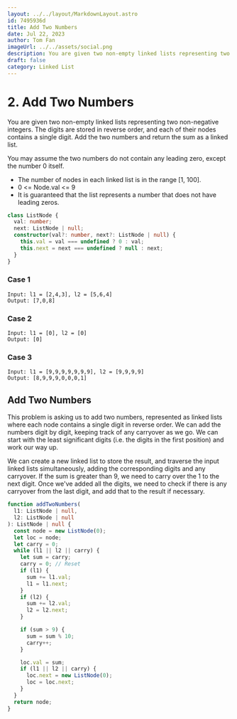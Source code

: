 ```yaml
---
layout: ../../layout/MarkdownLayout.astro
id: 7495936d
title: Add Two Numbers
date: Jul 22, 2023
author: Tom Fan
imageUrl: ../../assets/social.png
description: You are given two non-empty linked lists representing two non-negative integers. The digits are stored in reverse order, and each of their nodes contains a single digit. Add the two numbers and return the sum as a linked list.
draft: false
category: Linked List
---
```


# 2. Add Two Numbers

You are given two non-empty linked lists representing two non-negative integers. The digits are stored in reverse order, and each of their nodes contains a single digit. Add the two numbers and return the sum as a linked list.

You may assume the two numbers do not contain any leading zero, except the number 0 itself.

- The number of nodes in each linked list is in the range [1, 100].
- 0 <= Node.val <= 9
- It is guaranteed that the list represents a number that does not have leading zeros.

```typescript
class ListNode {
  val: number;
  next: ListNode | null;
  constructor(val?: number, next?: ListNode | null) {
    this.val = val === undefined ? 0 : val;
    this.next = next === undefined ? null : next;
  }
}
```

### Case 1

```
Input: l1 = [2,4,3], l2 = [5,6,4]
Output: [7,0,8]
```

### Case 2

```
Input: l1 = [0], l2 = [0]
Output: [0]
```

### Case 3

```
Input: l1 = [9,9,9,9,9,9,9], l2 = [9,9,9,9]
Output: [8,9,9,9,0,0,0,1]
```

## Add Two Numbers

This problem is asking us to add two numbers, represented as linked lists where each node contains a single digit in reverse order. We can add the numbers digit by digit, keeping track of any carryover as we go. We can start with the least significant digits (i.e. the digits in the first position) and work our way up.

We can create a new linked list to store the result, and traverse the input linked lists simultaneously, adding the corresponding digits and any carryover. If the sum is greater than 9, we need to carry over the 1 to the next digit. Once we've added all the digits, we need to check if there is any carryover from the last digit, and add that to the result if necessary.

```typescript
function addTwoNumbers(
  l1: ListNode | null,
  l2: ListNode | null
): ListNode | null {
  const node = new ListNode(0);
  let loc = node;
  let carry = 0;
  while (l1 || l2 || carry) {
    let sum = carry;
    carry = 0; // Reset
    if (l1) {
      sum += l1.val;
      l1 = l1.next;
    }
    if (l2) {
      sum += l2.val;
      l2 = l2.next;
    }

    if (sum > 9) {
      sum = sum % 10;
      carry++;
    }

    loc.val = sum;
    if (l1 || l2 || carry) {
      loc.next = new ListNode(0);
      loc = loc.next;
    }
  }
  return node;
}
```

